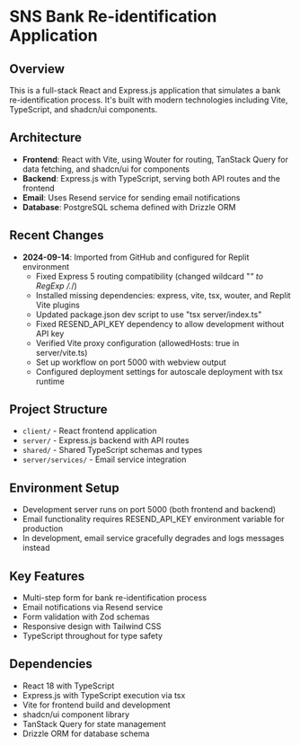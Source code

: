 # SNS Bank Re-identification Application

## Overview
This is a full-stack React and Express.js application that simulates a bank re-identification process. It's built with modern technologies including Vite, TypeScript, and shadcn/ui components.

## Architecture
- **Frontend**: React with Vite, using Wouter for routing, TanStack Query for data fetching, and shadcn/ui for components
- **Backend**: Express.js with TypeScript, serving both API routes and the frontend
- **Email**: Uses Resend service for sending email notifications
- **Database**: PostgreSQL schema defined with Drizzle ORM

## Recent Changes
- **2024-09-14**: Imported from GitHub and configured for Replit environment
  - Fixed Express 5 routing compatibility (changed wildcard "*" to RegExp /.*/)
  - Installed missing dependencies: express, vite, tsx, wouter, and Replit Vite plugins
  - Updated package.json dev script to use "tsx server/index.ts"
  - Fixed RESEND_API_KEY dependency to allow development without API key
  - Verified Vite proxy configuration (allowedHosts: true in server/vite.ts)
  - Set up workflow on port 5000 with webview output
  - Configured deployment settings for autoscale deployment with tsx runtime

## Project Structure
- `client/` - React frontend application
- `server/` - Express.js backend with API routes
- `shared/` - Shared TypeScript schemas and types
- `server/services/` - Email service integration

## Environment Setup
- Development server runs on port 5000 (both frontend and backend)
- Email functionality requires RESEND_API_KEY environment variable for production
- In development, email service gracefully degrades and logs messages instead

## Key Features
- Multi-step form for bank re-identification process
- Email notifications via Resend service
- Form validation with Zod schemas
- Responsive design with Tailwind CSS
- TypeScript throughout for type safety

## Dependencies
- React 18 with TypeScript
- Express.js with TypeScript execution via tsx
- Vite for frontend build and development
- shadcn/ui component library
- TanStack Query for state management
- Drizzle ORM for database schema
